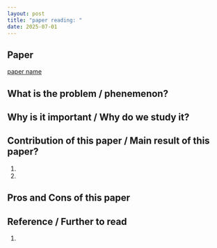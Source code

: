 ```yaml
---
layout: post
title: "paper reading: "
date: 2025-07-01
---
```


## Paper 

[paper name](https://proceedings.mlr.press/v161/ryder21a/ryder21a.pdf)

## What is the problem / phenemenon?



## Why is it important / Why do we study it?



## Contribution of this paper / Main result of this paper?

1. 

2.

## Pros and Cons of this paper



## Reference / Further to read

1. 